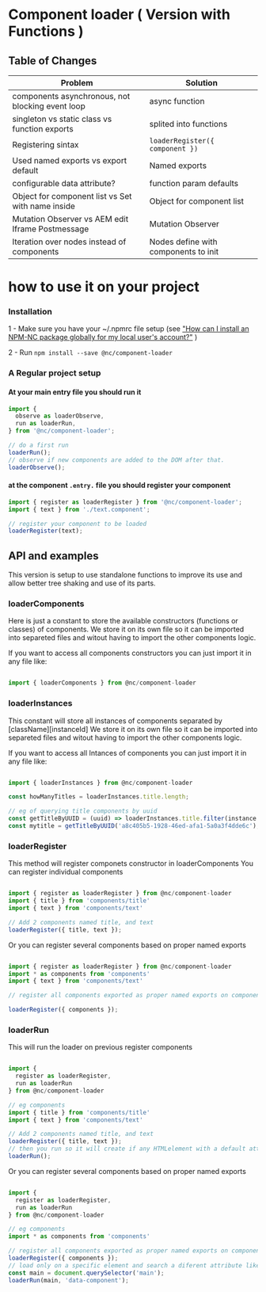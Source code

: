 # Component loader ( Version with Functions )

## Table of Changes

| Problem                                           | Solution                              |
|---------------------------------------------------|---------------------------------------|
| components asynchronous, not blocking event loop  | async function                        |
| singleton vs static class vs function exports     | splited into functions                |
| Registering sintax                                | ```loaderRegister({ component })```   |
| Used named exports vs export default              | Named exports                         |
| configurable data attribute?                      | function param defaults               |
| Object for component list vs Set with name inside | Object for component list             |
| Mutation Observer vs AEM edit Iframe Postmessage  | Mutation Observer                     |
| Iteration over nodes instead of components        | Nodes define with components to init  |


# how to use it on your project


### Installation

1 - Make sure you have your ~/.npmrc file setup (see ["How can I install an NPM-NC package globally for my local user's account?"](https://projects.netcentric.biz/wiki/display/FRONTEND/Netcentric%27s+NPM+Repository+-+NPM-NC) )

2 - Run ```npm install --save @nc/component-loader```


### A Regular project setup

#### At your main entry file you should run it

```javascript
import {
  observe as loaderObserve,
  run as loaderRun,
} from '@nc/component-loader';

// do a first run
loaderRun();
// observe if new components are added to the DOM after that.
loaderObserve();

```

#### at the component `.entry.` file you should register your component

```javascript
import { register as loaderRegister } from '@nc/component-loader';
import { text } from './text.component';

// register your component to be loaded
loaderRegister(text);

```



## API and examples

This version is setup to use standalone functions to improve its use and allow better tree shaking and use of its parts.


### loaderComponents

Here is just a constant to store the available constructors (functions or classes) of components.
We store it on its own file so it can be imported into separeted files and witout having to import the other components logic.

If you want to access all components constructors you can just import it in any file like:

```javascript

import { loaderComponents } from @nc/component-loader

```

### loaderInstances

This constant will store all instances of components separated by [className][instanceId]
We store it on its own file so it can be imported into separeted files and witout having to import the other components logic.

If you want to access all Intances of components you can just import it in any file like:

```javascript

import { loaderInstances } from @nc/component-loader

const howManyTitles = loaderInstances.title.length;

// eg of querying title components by uuid
const getTitleByUUID = (uuid) => loaderInstances.title.filter(instance => instance.el.uuid === uuid);
const mytitle = getTitleByUUID('a8c405b5-1928-46ed-afa1-5a0a3f4dde6c');

```

### loaderRegister

This method will register componets constructor in loaderComponents
You can register individual components

```javascript

import { register as loaderRegister } from @nc/component-loader
import { title } from 'components/title'
import { text } from 'components/text'

// Add 2 components named title, and text
loaderRegister({ title, text });

```
Or you can register several components based on proper named exports

```javascript

import { register as loaderRegister } from @nc/component-loader
import * as components from 'components'
import { text } from 'components/text'

// register all components exported as proper named exports on components/index.js

loaderRegister({ components });

```

### loaderRun

This will run the loader on previous register components

```javascript

import {
  register as loaderRegister,
  run as loaderRun
} from @nc/component-loader

// eg components
import { title } from 'components/title'
import { text } from 'components/text'

// Add 2 components named title, and text
loaderRegister({ title, text });
// then you run so it will create if any HTMLelement with a default attribute have any component to start
loaderRun();

```
Or you can register several components based on proper named exports

```javascript

import {
  register as loaderRegister,
  run as loaderRun
} from @nc/component-loader

// eg components
import * as components from 'components'

// register all components exported as proper named exports on components/index.js
loaderRegister({ components });
// load only on a specific element and search a diferent attribute like `data-component`
const main = document.querySelector('main');
loaderRun(main, 'data-component');

```


